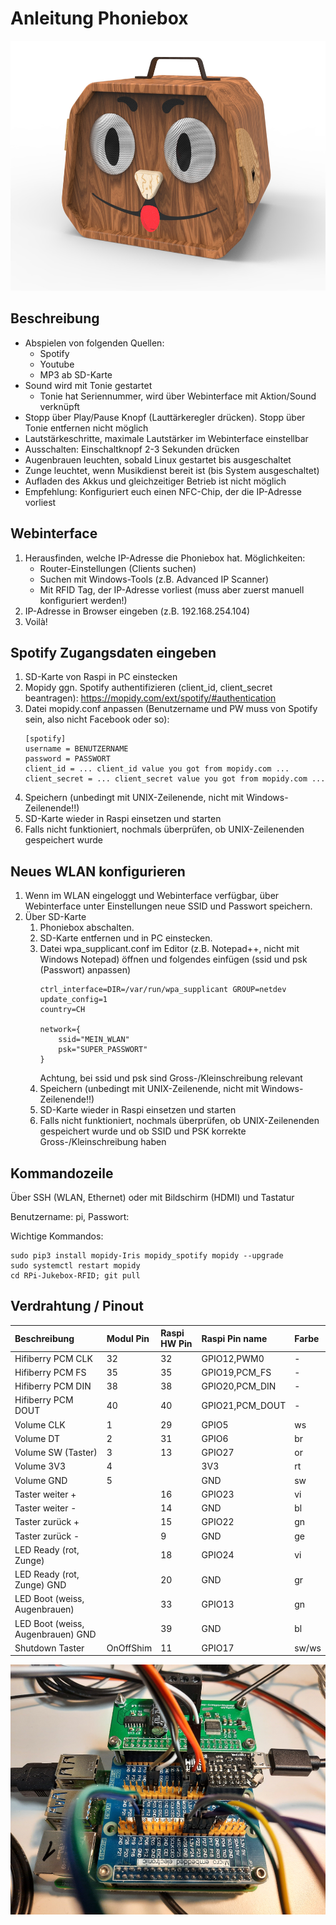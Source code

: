 # Anleitung Phoniebox
<img src="Mechanik/Rendering2.jpg" alt="Phoniebox" height="400" />


## Beschreibung
- Abspielen von folgenden Quellen:
  - Spotify
  - Youtube
  - MP3 ab SD-Karte
- Sound wird mit Tonie gestartet
  - Tonie hat Seriennummer, wird über Webinterface mit Aktion/Sound verknüpft
- Stopp über Play/Pause Knopf (Lauttärkeregler drücken). Stopp über Tonie entfernen nicht möglich
- Lautstärkeschritte, maximale Lautstärker im Webinterface einstellbar
- Ausschalten: Einschaltknopf 2-3 Sekunden drücken
- Augenbrauen leuchten, sobald Linux gestartet bis ausgeschaltet
- Zunge leuchtet, wenn Musikdienst bereit ist (bis System ausgeschaltet)
- Aufladen des Akkus und gleichzeitiger Betrieb ist nicht möglich
- Empfehlung: Konfiguriert euch einen NFC-Chip, der die IP-Adresse vorliest

## Webinterface
1. Herausfinden, welche IP-Adresse die Phoniebox hat. Möglichkeiten:
    - Router-Einstellungen (Clients suchen)
    - Suchen mit Windows-Tools (z.B. Advanced IP Scanner)
    - Mit RFID Tag, der IP-Adresse vorliest (muss aber zuerst manuell konfiguriert werden!)
2. IP-Adresse in Browser eingeben (z.B. 192.168.254.104)
3. Voilà!


## Spotify Zugangsdaten eingeben
1. SD-Karte von Raspi in PC einstecken
2. Mopidy ggn. Spotify authentifizieren (client_id, client_secret beantragen): https://mopidy.com/ext/spotify/#authentication
3. Datei mopidy.conf anpassen (Benutzername und PW muss von Spotify sein, also nicht Facebook oder so):
    ```
    [spotify]
    username = BENUTZERNAME
    password = PASSWORT
    client_id = ... client_id value you got from mopidy.com ...
    client_secret = ... client_secret value you got from mopidy.com ...
    ```
4. Speichern (unbedingt mit UNIX-Zeilenende, nicht mit Windows-Zeilenende!!)
5. SD-Karte wieder in Raspi einsetzen und starten
6. Falls nicht funktioniert, nochmals überprüfen, ob UNIX-Zeilenenden gespeichert wurde


## Neues WLAN konfigurieren
1. Wenn im WLAN eingeloggt und Webinterface verfügbar, über Webinterface unter Einstellungen neue SSID und Passwort speichern.
2. Über SD-Karte
    1. Phoniebox abschalten.
    2. SD-Karte entfernen und in PC einstecken. 
    3. Datei wpa_supplicant.conf im Editor (z.B. Notepad++, nicht mit Windows Notepad) öffnen und folgendes einfügen (ssid und psk (Passwort) anpassen)
        ```
        ctrl_interface=DIR=/var/run/wpa_supplicant GROUP=netdev
        update_config=1
        country=CH

        network={
            ssid="MEIN_WLAN"
            psk="SUPER_PASSWORT"
        }
        ```
        Achtung, bei ssid und psk sind Gross-/Kleinschreibung relevant
    4. Speichern (unbedingt mit UNIX-Zeilenende, nicht mit Windows-Zeilenende!!)
    5. SD-Karte wieder in Raspi einsetzen und starten
    6. Falls nicht funktioniert, nochmals überprüfen, ob UNIX-Zeilenenden gespeichert wurde und ob SSID und PSK korrekte Gross-/Kleinschreibung haben

## Kommandozeile
Über SSH (WLAN, Ethernet) oder mit Bildschirm (HDMI) und Tastatur

Benutzername: pi, Passwort: 

Wichtige Kommandos:
```
sudo pip3 install mopidy-Iris mopidy_spotify mopidy --upgrade
sudo systemctl restart mopidy
cd RPi-Jukebox-RFID; git pull
```


## Verdrahtung / Pinout
Beschreibung       | Modul Pin | Raspi HW Pin  | Raspi Pin name | Farbe
:----------------- | :---------| :------------ | :------------- | :-
Hifiberry PCM CLK  | 32 | 32 | GPIO12,PWM0     | -
Hifiberry PCM FS   | 35 | 35 | GPIO19,PCM_FS   | -
Hifiberry PCM DIN  | 38 | 38 | GPIO20,PCM_DIN  | -
Hifiberry PCM DOUT | 40 | 40 | GPIO21,PCM_DOUT | -
Volume CLK         | 1  | 29 | GPIO5  | ws
Volume DT          | 2  | 31 | GPIO6  | br
Volume SW (Taster) | 3  | 13 | GPIO27 | or
Volume 3V3         | 4  |    | 3V3    | rt
Volume GND         | 5  |    | GND    | sw
Taster weiter +    |    | 16 | GPIO23 | vi
Taster weiter -    |    | 14 | GND    | bl
Taster zurück +    |    | 15 | GPIO22 | gn
Taster zurück -    |    | 9  | GND    | ge
LED Ready (rot, Zunge)            |    | 18 | GPIO24 | vi
LED Ready (rot, Zunge) GND        |    | 20 | GND    | gr
LED Boot (weiss, Augenbrauen)     |    | 33 | GPIO13 | gn
LED Boot (weiss, Augenbrauen) GND |    | 39 | GND    | bl
Shutdown Taster                   | OnOffShim  | 11 | GPIO17 | sw/ws

<img src="Elektronik/Verdrahtung.jpg" height="400" />